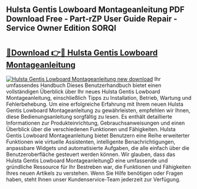 ## Hulsta Gentis Lowboard Montageanleitung PDF Download Free - Part-rZP User Guide Repair - Service Owner Edition SORQl

# <h2><a href="http://df78egp.blite.top/?on=Hulsta+Gentis+Lowboard+Montageanleitung">🔗Download 👉🔴 Hulsta Gentis Lowboard Montageanleitung</a></h2>

[![Hulsta Gentis Lowboard Montageanleitung new download](https://i.imgur.com/lujVjoI.png)](http://df78egp.blite.top/?on=Hulsta+Gentis+Lowboard+Montageanleitung)
Ihr umfassendes Handbuch Dieses Benutzerhandbuch bietet einen vollständigen Überblick über Ihr neues Hulsta Gentis Lowboard Montageanleitung, einschließlich Tipps zu Installation, Betrieb, Wartung und Fehlerbehebung. Um eine erfolgreiche Erfahrung mit Ihrem neuen Hulsta Gentis Lowboard Montageanleitung zu gewährleisten, empfehlen wir Ihnen, diese Bedienungsanleitung sorgfältig zu lesen. Es enthält detaillierte Informationen zur Produkteinrichtung, Gebrauchsanweisungen und einen Überblick über die verschiedenen Funktionen und Fähigkeiten. Hulsta Gentis Lowboard Montageanleitung bietet Benutzern eine Reihe erweiterter Funktionen wie virtuelle Assistenten, intelligente Benachrichtigungen, anpassbare Widgets und automatisierte Aufgaben, die alle einfach über die Benutzeroberfläche gesteuert werden können. Wir glauben, dass das Hulsta Gentis Lowboard MontageanleitungD eine umfassende und gründliche Ressource für Ihr Bestreben war, die Funktionen und Fähigkeiten Ihres neuen Artikels zu verstehen. Wenn Sie Hilfe benötigen oder Fragen haben, steht Ihnen unser Kundenservice-Team jederzeit zur Verfügung.
